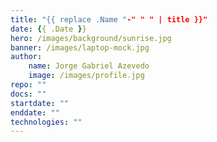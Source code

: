 ```yaml
---
title: "{{ replace .Name "-" " " | title }}"
date: {{ .Date }}
hero: /images/background/sunrise.jpg
banner: /images/laptop-mock.jpg
author:
    name: Jorge Gabriel Azevedo
    image: /images/profile.jpg
repo: ""
docs: ""
startdate: ""
enddate: ""
technologies: ""
---
```

